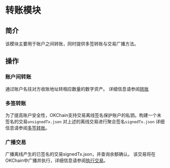# 转账模块

## 简介

该模块主要用于账户之间转账，同时提供多签转账与交易广播方法。

## 操作

### 账户间转账
通过账户名往对方收账地址转相应数量的数字资产。
详细信息请参阅[转账](../getting-start/command/send.html#转账)

### 多签转账
为了提高账户安全性，OKChain支持交易离线签名保护账户的私钥。构建一个未签名的交易```unsignedTx.json```
对上述的离线交易进行聚合签名```signedTx.json```
详细信息请参阅[多签转账](../getting-start/command/send.html#21-p1-p2-p3)。

### 广播交易
广播离线产生的已签名的交易signedTx.json，并查询余额确认。
该交易将在OKChain中广播并执行，详细信息请参阅[执行交易](../getting-start/command/send.html#24-signedtxjson)。
